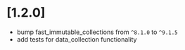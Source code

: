 # [1.2.0]
* bump fast_immutable_collections from `^8.1.0` to `^9.1.5`
* add tests for data_collection functionality